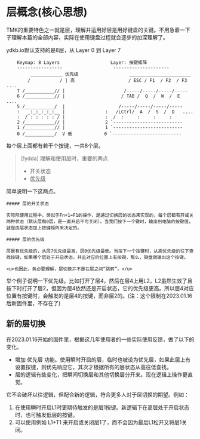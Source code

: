 # 层概念(核心思想)

TMK的重要特色之一就是层，理解并运用好层是用好键盘的关键。不用急着一下子理解本篇的全部内容，实际在使用键盘过程就会逐步的加深理解了。

ydkb.io默认支持的是8层，从 Layer 0 到 Layer 7

```mono text
    Keymap: 8 Layers                   Layer: 按键矩阵
    -----------------                   ---------------------
         ____________ 优先级                   _______________________
        /           / | 高                    / ESC / F1  / F2  / F3   ....
    7 /___________// |                      /-----/-----/-----/-----
    6 /___________// |                     / TAB /  Q  /  W  /  E   ....
    5 /___________/  |                    /-----/-----/-----/-----
    :   _:_:_:_:_:__ |               :   /LCtrl/  A  /  S  /  D   ....
    :  / : : : : : / |               :  /  :     :     :     :
    2 /___________// |               2 `--------------------------
    1 /___________// |               1 `--------------------------
    0 /___________/  V 低            0 `--------------------------
```   

每个层上面都有若干个按键，一共8个层。

> [!ydda] 理解和使用层时，重要的两点
>  - 开关状态
>  - <u>优先级</u>

简单说明一下这两点。

```ad-yddcol0
##### 层的开关状态

实际际使用过程中，类似于Fn+1=F1的操作，是通过切换层的状态来实现的，每个层都有开或关两种状态（默认层和0层，是一直开启不可关闭）。当我们按下一个键时，输出到电脑的按键值，就是由层状态加上按键矩阵来决定的。
```

```ad-yddcol1
##### 层的优先级

层是有优先级的，从层7优先级最高，层0优先级最低。当按下一个按键时，从高优先级的往下查找按键，如果哪个层处于开启状态，并且对应的位置上有按键，那么，键盘就输出这个按键。

<u>也因此，务必要理解，层切换并不是在层之间“跳转”。</u> 
```

举个例子说明一下优先级。比如打开了层4，然后在层4上用L2，L2虽然生效了且按下时打开了层2，但因为层4依然还是开启状态，它的优先级更高。所以层4对应位置有按键时，会触发的是层4的按键，而非层2的。(注：这个限制在2023.01.16后新固件里，不存在了)


## 新的层切换

在2023.01.16开始的固件里，根据这几年使用者的一些实际使用反馈，做了以下的变化。
-  增加 优先层 功能。使用瞬时开启的层，临时也被设为优先层，如果此层上有设置按键，则优先响应它，其次才根据所有的层状态从高往低查找。
-  层的逻辑有些变化，把瞬间切换层和其他切换层分开来。现在逻辑上操作更直觉。

它不会破坏以往逻辑，但配合新的逻辑，符合更多人对于层切换的期望。例如：
1. 在使用瞬时开启L1时更期待触发的是层1按键。新逻辑下在高层处于开启状态时，也可触发低层的按键。
2. 可以使用例如 L1+T1 来开启或关闭层1了，而不会因为最后L1松开又将层1关闭。


